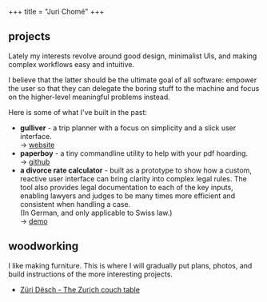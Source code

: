 +++
title = "Juri Chomé"
+++


## projects

Lately my interests revolve around good design, minimalist UIs, and making complex workflows easy and intuitive.

I believe that the latter should be the ultimate goal of all software: empower the user so that they can delegate the boring stuff to the machine and focus on the higher-level meaningful problems instead.

Here is some of what I've built in the past:

- **gulliver** - a trip planner with a focus on simplicity and a slick user interface.
<br/>→ [website](https://gllvr.com)
- **paperboy** - a tiny commandline utility to help with your pdf hoarding.
<br/>→ [github](https://github.com/2mol/pboy)
- **a divorce rate calculator** - built as a prototype to show how a custom, reactive user interface can bring clarity into complex legal rules. The tool also provides legal documentation to each of the key inputs, enabling lawyers and judges to be many times more efficient and consistent when handling a case.
<br/>(In German, and only applicable to Swiss law.)
<br/>→ [demo](https://2mol.gitlab.io/urechner)

## woodworking

I like making furniture. This is where I will gradually put plans, photos, and build instructions of the more interesting projects.

- [Züri Dësch - The Zurich couch table](/zurich-table)

